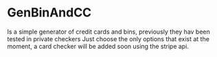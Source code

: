 # GenBinAndCC

Is a simple generator of credit cards and bins, previously they hav been tested in private checkers
Just choose the only options that exist at the moment, a card checker will be added soon using the stripe api.
